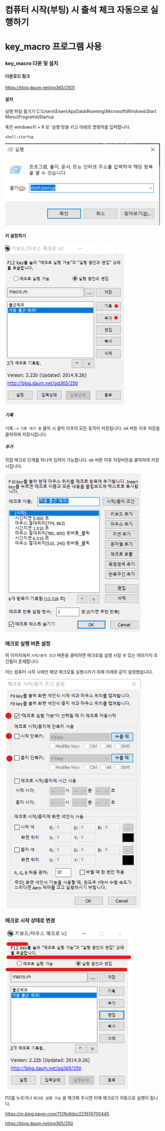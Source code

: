 # 컴퓨터 시작(부팅) 시 출석 체크 자동으로 실행하기



# key_macro 프로그램 사용

### key_macro 다운 및 설치
#### 다운로드 링크
https://blog.daum.net/pg365/2501

#### 설치
실행 파일 옮기기
C:\Users\Eisen\AppData\Roaming\Microsoft\Windows\Start Menu\Programs\Startup

혹은 windows키 + R 로 '실행'창을 키고 아래의 명령어를 입력합니다.

```
shell:startup
```

![image-20210906104411670](https://raw.githubusercontent.com/KrGil/TIL/main/Windows/Tools/Key_macro.assets/image-20210906104411670.png)

#### 키 설정하기

![image-20210906104343276](https://raw.githubusercontent.com/KrGil/TIL/main/Windows/Tools/Key_macro.assets/image-20210906104343276.png)


##### 기록
기록 -> ```기록 대기 중``` 클릭 시 클릭 이후의 모든 동작이 저장됩니다.
ok 버튼 이후 저장을 클릭하여 저장시킵니다.


##### 추가
직접 메크로 단계를 하나씩 입력이 가능합니다.
ok 버튼 이후 저장버튼을 클릭하여 저장시킵니다.

![image-20210906104455016](https://raw.githubusercontent.com/KrGil/TIL/main/Windows/Tools/Key_macro.assets/image-20210906104455016.png)

### 매크로 실행 버튼 설정

위 이미지에서 ```시작/중지 조건``` 버튼을 클릭하면 매크로를 실행 시킬 수 있는 여러가지 조건들이 존재합니다.

저는 컴퓨터 시작 시에만 해당 매크로를 실행시키기 위해 아래와 같이 설정했습니다.

![image-20210906105047068](https://raw.githubusercontent.com/KrGil/TIL/main/Windows/Tools/Key_macro.assets/image-20210906105047068.png)

### 매크로 시작 상태로 변경

![image-20210906104754816](https://raw.githubusercontent.com/KrGil/TIL/main/Windows/Tools/Key_macro.assets/image-20210906104754816.png)

f12를 누르거나 ```매크로 실행 가능``` 을 체크해 주시면 이제 매크로가 자동으로 실행이 됩니다.





https://m.blog.naver.com/112fkdldjs/221974700445

https://blog.daum.net/pg365/250


